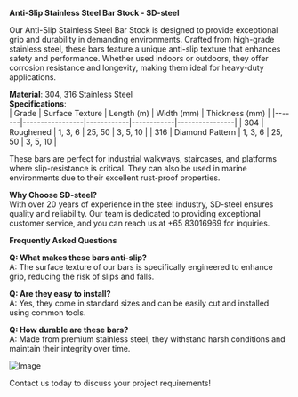 **Anti-Slip Stainless Steel Bar Stock - SD-steel**

Our Anti-Slip Stainless Steel Bar Stock is designed to provide exceptional grip and durability in demanding environments. Crafted from high-grade stainless steel, these bars feature a unique anti-slip texture that enhances safety and performance. Whether used indoors or outdoors, they offer corrosion resistance and longevity, making them ideal for heavy-duty applications.

**Material**: 304, 316 Stainless Steel  
**Specifications**:  
| Grade | Surface Texture | Length (m) | Width (mm) | Thickness (mm) |
|-------|-----------------|------------|------------|----------------|
| 304   | Roughened       | 1, 3, 6    | 25, 50     | 3, 5, 10       |
| 316   | Diamond Pattern | 1, 3, 6    | 25, 50     | 3, 5, 10       |

These bars are perfect for industrial walkways, staircases, and platforms where slip-resistance is critical. They can also be used in marine environments due to their excellent rust-proof properties.

**Why Choose SD-steel?**  
With over 20 years of experience in the steel industry, SD-steel ensures quality and reliability. Our team is dedicated to providing exceptional customer service, and you can reach us at +65 83016969 for inquiries.

**Frequently Asked Questions**  

**Q: What makes these bars anti-slip?**  
A: The surface texture of our bars is specifically engineered to enhance grip, reducing the risk of slips and falls.

**Q: Are they easy to install?**  
A: Yes, they come in standard sizes and can be easily cut and installed using common tools.

**Q: How durable are these bars?**  
A: Made from premium stainless steel, they withstand harsh conditions and maintain their integrity over time.

![Image](https://github.com/user-attachments/assets/2567258e-e124-4816-932d-1809bd27ef0b)

Contact us today to discuss your project requirements!